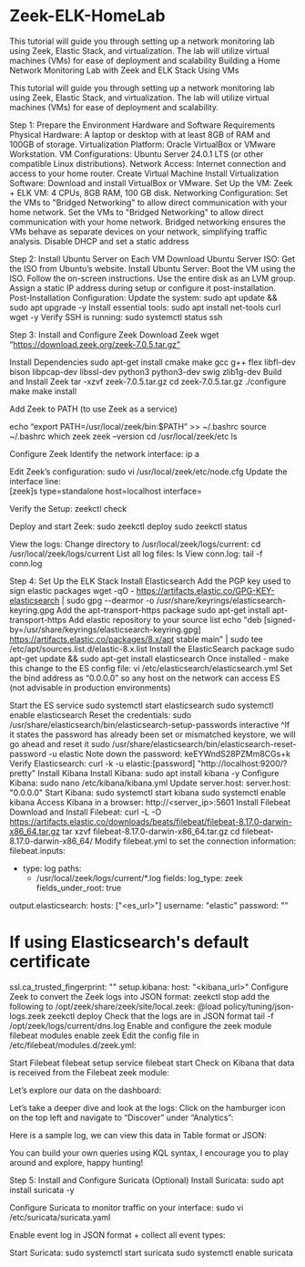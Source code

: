# Zeek-ELK-HomeLab
 This tutorial will guide you through setting up a network monitoring lab using Zeek, Elastic Stack, and virtualization. The lab will utilize virtual machines (VMs) for ease of deployment and scalability
Building a Home Network Monitoring Lab with Zeek and ELK Stack Using VMs

This tutorial will guide you through setting up a network monitoring lab using Zeek, Elastic Stack, and virtualization. The lab will utilize virtual machines (VMs) for ease of deployment and scalability.

Step 1: Prepare the Environment
Hardware and Software Requirements
Physical Hardware: A laptop or desktop with at least 8GB of RAM and 100GB of storage.
Virtualization Platform:
Oracle VirtualBox or VMware Workstation.
VM Configurations:
Ubuntu Server 24.0.1 LTS (or other compatible Linux distributions).
Network Access:
Internet connection and access to your home router.
Create Virtual Machine
Install Virtualization Software:
Download and install VirtualBox or VMware.
Set Up the VM:
Zeek + ELK VM:
4 CPUs,  8GB RAM, 100 GB disk.
Networking Configuration:
Set the VMs to "Bridged Networking" to allow direct communication with your home network. Set the VMs to "Bridged Networking" to allow direct communication with your home network. Bridged networking ensures the VMs behave as separate devices on your network, simplifying traffic analysis.
Disable DHCP and set a static address




Step 2: Install Ubuntu Server on Each VM
Download Ubuntu Server ISO:
Get the ISO from Ubuntu’s website.
Install Ubuntu Server:
Boot the VM using the ISO.
Follow the on-screen instructions.
Use the entire disk as an LVM group.
Assign a static IP address during setup or configure it post-installation.
Post-Installation Configuration:
Update the system:
 sudo apt update && sudo apt upgrade -y
Install essential tools:
 sudo apt install net-tools curl wget -y
Verify SSH is running:
 sudo systemctl status ssh

Step 3: Install and Configure Zeek
Download Zeek
wget “https://download.zeek.org/zeek-7.0.5.tar.gz”

Install Dependencies
sudo apt-get install cmake make gcc g++ flex libfl-dev bison libpcap-dev libssl-dev python3 python3-dev swig zlib1g-dev
Build and Install Zeek 
tar -xzvf zeek-7.0.5.tar.gz 
cd zeek-7.0.5.tar.gz
./configure
make
make install

Add Zeek to PATH (to use Zeek as a service)

echo “export PATH=/usr/local/zeek/bin:$PATH” >> ~/.bashrc
source ~/.bashrc
which zeek
zeek –version
cd /usr/local/zeek/etc
ls 


Configure Zeek
Identify the network interface:
 ip a

Edit Zeek’s configuration:
 sudo vi /usr/local/zeek/etc/node.cfg
Update the interface line:		
[zeek]s
type=standalone
host=localhost
interface=<your-interface> 


Verify the Setup:
	zeekctl check

Deploy and start Zeek:
sudo zeekctl deploy
sudo zeekctl status


View the logs:
	Change directory to /usr/local/zeek/logs/current: cd /usr/local/zeek/logs/current
	List all log files: ls
	View conn.log: tail -f conn.log



Step 4: Set Up the ELK Stack
Install Elasticsearch
Add the PGP key used to sign elastic packages
wget -qO - https://artifacts.elastic.co/GPG-KEY-elasticsearch | sudo gpg --dearmor -o /usr/share/keyrings/elasticsearch-keyring.gpg
Add the apt-transport-https package
sudo apt-get install apt-transport-https
Add elastic repository to your source list
echo "deb [signed-by=/usr/share/keyrings/elasticsearch-keyring.gpg] https://artifacts.elastic.co/packages/8.x/apt stable main" | sudo tee /etc/apt/sources.list.d/elastic-8.x.list
Install the ElasticSearch package
sudo apt-get update && sudo apt-get install elasticsearch
Once installed - make this change to the ES config file:
vi /etc/elasticsearch/elasticsearch.yml
Set the bind address as “0.0.0.0” so any host on the network can access ES (not advisable in production environments)
	
Start the ES service
sudo systemctl start elasticsearch
sudo systemctl enable elasticsearch
Reset the credentials:
sudo /usr/share/elasticsearch/bin/elasticsearch-setup-passwords interactive
^If it states the password has already been set or mismatched keystore, we will go ahead and reset it
sudo /usr/share/elasticsearch/bin/elasticsearch-reset-password -u elastic
Note down the password: keEYWndS28PZMm8CGs+k
Verify Elasticsearch:
 curl -k -u elastic:[password] "http://localhost:9200/?pretty"
Install Kibana
Install Kibana:
 sudo apt install kibana -y
Configure Kibana:
 sudo nano /etc/kibana/kibana.yml
 Update server.host:
server.host: "0.0.0.0"
Start Kibana:
sudo systemctl start kibana
sudo systemctl enable kibana
Access Kibana in a browser:
 http://<server_ip>:5601
Install Filebeat
Download and Install Filebeat:
curl -L -O https://artifacts.elastic.co/downloads/beats/filebeat/filebeat-8.17.0-darwin-x86_64.tar.gz
tar xzvf filebeat-8.17.0-darwin-x86_64.tar.gz
cd filebeat-8.17.0-darwin-x86_64/
Modify filebeat.yml to set the connection information:
 filebeat.inputs:
  - type: log
    paths:
      - /usr/local/zeek/logs/current/*.log
    fields:
      log_type: zeek
    fields_under_root: true

output.elasticsearch:
  hosts: ["<es_url>"]
  username: "elastic"
  password: "<password>"
  # If using Elasticsearch's default certificate
  ssl.ca_trusted_fingerprint: "<es cert fingerprint>"
setup.kibana:
  host: "<kibana_url>"
Configure Zeek to convert the Zeek logs into JSON format:
zeekctl stop
add the following to /opt/zeek/share/zeek/site/local.zeek:
@load policy/tuning/json-logs.zeek 
zeekctl deploy
Check that the logs are in JSON format
tail -f /opt/zeek/logs/current/dns.log
Enable and configure the zeek module
filebeat modules enable zeek
Edit the config file in /etc/filebeat/modules.d/zeek.yml:



Start Filebeat
filebeat setup
service filebeat start
Check on Kibana that data is received from the Filebeat zeek module:





Let’s explore our data on the dashboard:





Let’s take a deeper dive and look at the logs:
	Click on the hamburger icon on the top left and navigate to “Discover” under “Analytics”:


Here is a sample log, we can view this data in Table format or JSON:


You can build your own queries using KQL syntax, I encourage you to play around and explore, happy hunting!

Step 5: Install and Configure Suricata (Optional)
Install Suricata:
 sudo apt install suricata -y

Configure Suricata to monitor traffic on your interface:
 sudo vi /etc/suricata/suricata.yaml

Enable event log in JSON format + collect all event types:




Start Suricata:
sudo systemctl start suricata
sudo systemctl enable suricata


